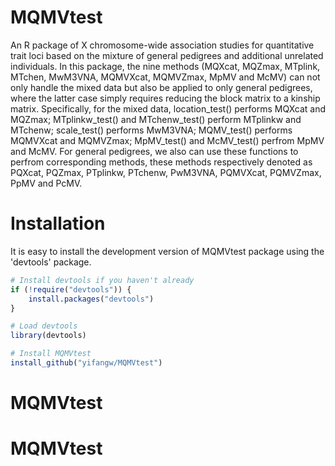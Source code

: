 # MQMVtest
An R package of X chromosome-wide association studies for quantitative trait loci based on the mixture of general pedigrees and additional unrelated individuals. In this package, the nine methods (MQXcat, MQZmax, MTplink, MTchen, MwM3VNA, MQMVXcat, MQMVZmax, MpMV and McMV) can not only handle the mixed data but also be applied to only general pedigrees, where the latter case simply requires reducing the block matrix to a kinship matrix. Specifically, for the mixed data, location_test() performs MQXcat and MQZmax; MTplinkw_test() and MTchenw_test() perform MTplinkw and MTchenw; scale_test() performs MwM3VNA; MQMV_test() performs MQMVXcat and MQMVZmax; MpMV_test() and McMV_test() perfrom MpMV and McMV. For general pedigrees, we also can use these functions to perfrom corresponding methods, these methods respectively denoted as PQXcat, PQZmax, PTplinkw, PTchenw, PwM3VNA, PQMVXcat, PQMVZmax, PpMV and PcMV.

# Installation
It is easy to install the development version of MQMVtest package using the 'devtools' package.
```r
# Install devtools if you haven't already
if (!require("devtools")) {
    install.packages("devtools")
}

# Load devtools
library(devtools)

# Install MQMVtest
install_github("yifangw/MQMVtest")
```
# MQMVtest
# MQMVtest
